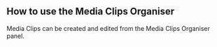 ## How to use the Media Clips Organiser

Media Clips can be created and edited from the Media Clips Organiser panel.
